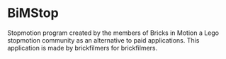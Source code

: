 BiMStop
=======

Stopmotion program created by the members of Bricks in Motion a Lego stopmotion community as an alternative to paid applications. This application is made by brickfilmers for brickfilmers.

